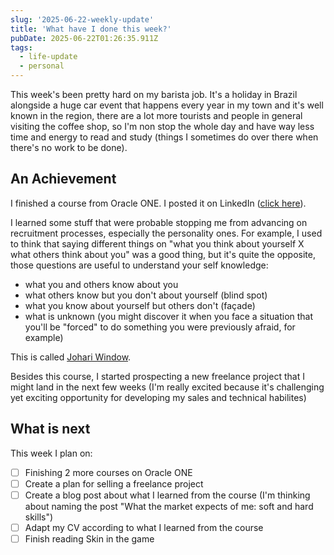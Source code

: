 ```yaml
---
slug: '2025-06-22-weekly-update'
title: 'What have I done this week?'
pubDate: 2025-06-22T01:26:35.911Z
tags:
  - life-update
  - personal
---
```


This week's been pretty hard on my barista job. It's a holiday in Brazil alongside a huge car event that happens every year in my town and it's well known in the region, there are a lot more tourists and people in general visiting the coffee shop, so I'm non stop the whole day and have way less time and energy to read and study (things I sometimes do over there when there's no work to be done).

## An Achievement

I finished a course from Oracle ONE. I posted it on LinkedIn ([click here](https://www.linkedin.com/posts/dantas15_gustavo-dantas-curso-desenvolvimento-de-activity-7341281892211535872-aJ2H)).

I learned some stuff that were probable stopping me from advancing on recruitment processes, especially the personality ones. For example, I used to think that saying different things on "what you think about yourself X what others think about you" was a good thing, but it's quite the opposite, those questions are useful to understand your self knowledge:

- what you and others know about you
- what others know but you don't about yourself (blind spot)
- what you know about yourself but others don't (façade)
- what is unknown (you might discover it when you face a situation that you'll be "forced" to do something you were previously afraid, for example)

This is called [Johari Window](https://en.wikipedia.org/wiki/Johari_window).

Besides this course, I started prospecting a new freelance project that I might land in the next few weeks (I'm really excited because it's challenging yet exciting opportunity for developing my sales and technical habilites)

## What is next

This week I plan on:

- [ ] Finishing 2 more courses on Oracle ONE
- [ ] Create a plan for selling a freelance project
- [ ] Create a blog post about what I learned from the course (I'm thinking about naming the post "What the market expects of me: soft and hard skills")
- [ ] Adapt my CV according to what I learned from the course
- [ ] Finish reading Skin in the game
